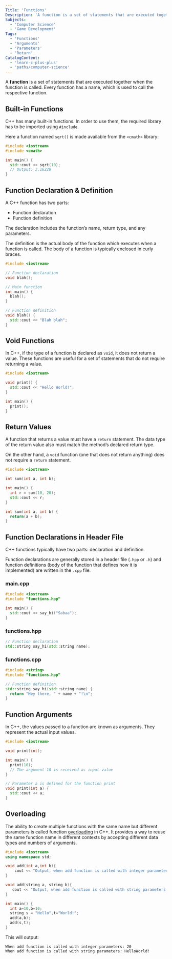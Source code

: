 ```yaml
---
Title: 'Functions'
Description: 'A function is a set of statements that are executed together when the function is called. Every function has a name, which is used to call the respective function. C++ has many built-in functions.'
Subjects:
  - 'Computer Science'
  - 'Game Development'
Tags:
  - 'Functions'
  - 'Arguments'
  - 'Parameters'
  - 'Return'
CatalogContent:
  - 'learn-c-plus-plus'
  - 'paths/computer-science'
---
```


A **function** is a set of statements that are executed together when the function is called. Every function has a name, which is used to call the respective function.

## Built-in Functions

C++ has many built-in functions. In order to use them, the required library has to be imported using `#include`.

Here a function named `sqrt()` is made available from the `<cmath>` library:

```cpp
#include <iostream>
#include <cmath>

int main() {
  std::cout << sqrt(10);
  // Output: 3.16228
}
```

## Function Declaration & Definition

A C++ function has two parts:

- Function declaration
- Function definition

The declaration includes the function’s name, return type, and any parameters.

The definition is the actual body of the function which executes when a function is called. The body of a function is typically enclosed in curly braces.

```cpp
#include <iostream>

// Function declaration
void blah();

// Main function
int main() {
  blah();
}

// Function definition
void blah() {
  std::cout << "Blah blah";
}
```

## Void Functions

In C++, if the type of a function is declared as `void`, it does not return a value. These functions are useful for a set of statements that do not require returning a value.

```cpp
#include <iostream>

void print() {
  std::cout << "Hello World!";
}

int main() {
  print();
}
```

## Return Values

A function that returns a value must have a `return` statement. The data type of the return value also must match the method’s declared return type.

On the other hand, a `void` function (one that does not return anything) does not require a `return` statement.

```cpp
#include <iostream>

int sum(int a, int b);

int main() {
  int r = sum(10, 20);
  std::cout << r;
}

int sum(int a, int b) {
  return(a + b);
}
```

## Function Declarations in Header File

C++ functions typically have two parts: declaration and definition.

Function declarations are generally stored in a header file (`.hpp` or `.h`) and function definitions (body of the function that defines how it is implemented) are written in the `.cpp` file.

### main.cpp

```cpp
#include <iostream>
#include "functions.hpp"

int main() {
  std::cout << say_hi("Sabaa");
}
```

### functions.hpp

```cpp
// Function declaration
std::string say_hi(std::string name);
```

### functions.cpp

```cpp
#include <string>
#include "functions.hpp"

// Function definition
std::string say_hi(std::string name) {
  return "Hey there, " + name + "!\n";
}
```

## Function Arguments

In C++, the values passed to a function are known as arguments. They represent the actual input values.

```cpp
#include <iostream>

void print(int);

int main() {
  print(10);
  // The argument 10 is received as input value
}

// Parameter a is defined for the function print
void print(int a) {
  std::cout << a;
}
```

## Overloading

The ability to create multiple functions with the same name but different parameters is called function [overloading](https://www.codecademy.com/resources/docs/cpp/overloading) in C++. It provides a way to reuse the same function name in different contexts by accepting different data types and numbers of arguments.

```cpp
#include <iostream>
using namespace std;

void add(int a,int b){
    cout << "Output, when add function is called with integer parameters: " << a+b << "\n";
}

void add(string a, string b){
   cout << "Output, when add function is called with string parameters: " << a+b << "\n";
}

int main() {
  int a=10,b=10;
  string s = "Hello",t="World!";
  add(a,b);
  add(s,t);
}
```

This will output:

```shell
When add function is called with integer parameters: 20
When add function is called with string parameters: HelloWorld!
```
